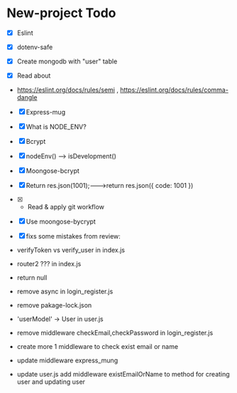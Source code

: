 ﻿# New-project Todo

-  [x] Eslint

-  [x] dotenv-safe

-  [x] Create mongodb with "user" table

-  [x] Read about

- https://eslint.org/docs/rules/semi , https://eslint.org/docs/rules/comma-dangle

-  [x] Express-mug

-  [x] What is NODE_ENV?

-  [x] Bcrypt

-  [x] nodeEnv() --> isDevelopment()

-  [x] Moongose-bcrypt

-  [x] Return res.json(1001);--->return res.json({ code: 1001 })

-  [x] - Read & apply git workflow

-  [x] Use moongose-bycrypt

-  [x] fixs some mistakes from review:

- verifyToken vs verify_user in index.js

- router2 ??? in index.js

- return null

- remove async in login_register.js

- remove pakage-lock.json

- 'userModel' -> User in user.js

- remove middleware checkEmail,checkPassword in login_register.js

- create more 1 middleware to check exist email or name

- update middleware express_mung

- update user.js add middleware existEmailOrName to method for creating user and updating user